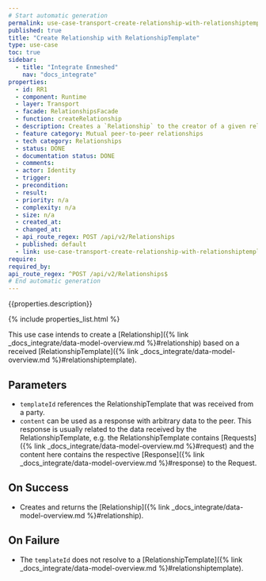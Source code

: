 ```yaml
---
# Start automatic generation
permalink: use-case-transport-create-relationship-with-relationshiptemplate
published: true
title: "Create Relationship with RelationshipTemplate"
type: use-case
toc: true
sidebar:
  - title: "Integrate Enmeshed"
    nav: "docs_integrate"
properties:
  - id: RR1
  - component: Runtime
  - layer: Transport
  - facade: RelationshipsFacade
  - function: createRelationship
  - description: Creates a `Relationship` to the creator of a given relationshipTemplateId. The `RelationshipTemplate` of the given `relationshipTemplateId` must come from another Identity and must be loaded by `POST /RelationshipTemplates/Peer` first.
  - feature category: Mutual peer-to-peer relationships
  - tech category: Relationships
  - status: DONE
  - documentation status: DONE
  - comments:
  - actor: Identity
  - trigger:
  - precondition:
  - result:
  - priority: n/a
  - complexity: n/a
  - size: n/a
  - created_at:
  - changed_at:
  - api_route_regex: POST /api/v2/Relationships
  - published: default
  - link: use-case-transport-create-relationship-with-relationshiptemplate
require:
required_by:
api_route_regex: ^POST /api/v2/Relationships$
# End automatic generation
---
```


{{properties.description}}

{% include properties_list.html %}

This use case intends to create a [Relationship]({% link _docs_integrate/data-model-overview.md %}#relationship) based on a received [RelationshipTemplate]({% link _docs_integrate/data-model-overview.md %}#relationshiptemplate).

## Parameters

- `templateId` references the RelationshipTemplate that was received from a party.
- `content` can be used as a response with arbitrary data to the peer. This response is usually related to the data received by the RelationshipTemplate, e.g. the RelationshipTemplate contains [Requests]({% link _docs_integrate/data-model-overview.md %}#request) and the content here contains the respective [Response]({% link _docs_integrate/data-model-overview.md %}#response) to the Request.

## On Success

- Creates and returns the [Relationship]({% link _docs_integrate/data-model-overview.md %}#relationship).

## On Failure

- The `templateId` does not resolve to a [RelationshipTemplate]({% link _docs_integrate/data-model-overview.md %}#relationshiptemplate).
